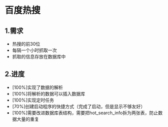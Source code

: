 # 百度热搜

## 1.需求

- 热搜的前30位
- 每隔一个小时抓取一次
- 抓取的信息存放在数据库中

## 2.进度

- [100%]实现了数据的解析
- [100%]将解析的数据可以插入数据库
- [100%]实现定时任务
- [70%]创建启动程序的快捷方式（完成了启动，但是显示不够友好）  
- [100%]需要改进数据库表结构，需要把hot_search_info拆为两张表，防止数据大量的重复

